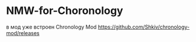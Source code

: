 # NMW-for-Choronology
в мод уже встроен Chronology Mod
https://github.com/Shkiv/chronology-mod/releases
